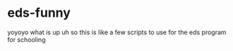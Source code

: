 # eds-funny

yoyoyo what is up
uh so this is like a few scripts to use for the eds program for schooling
